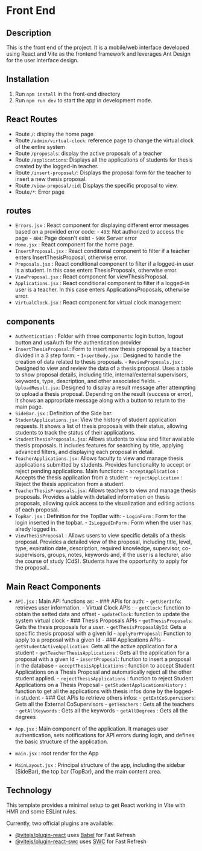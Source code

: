 # Front End

## Description
This is the front end of the project. It is a mobile/web interface  developed using React and Vite as the frontend framework and leverages Ant Design for the user interface design. 

## Installation
1. Run `npm install` in the front-end directory
2. Run `npm run dev` to start the app in development mode.

## React Routes
- Route `/`: display the home page
- Route `/admin/virtual-clock`: reference page to change the virtual clock of the entire system
- Route `/proposals`: display the active proposals of a teacher
- Route `/applications`: Displays all the applications of students for thesis created by the logged-in teacher.
- Route `/insert-proposal/`: Displays the proposal form for the teacher to insert a new thesis proposal.
- Route `/view-proposal/:id`: Displays the specific proposal to view.
- Route`/*`: Error page 


## routes
- `Errors.jsx` :  React component for displaying different error messages based on a provided error code:
      - `403`: Not authorized to access the page
      - `404`: Page doesn't exist
      - `500`: Server error
- `Home.jsx` : React component for the home page.
- `InsertProposal.jsx` : React conditional component to filter if a teacher enters InsertThesisProposal, otherwise error.
- `Proposals.jsx` : React conditional component to filter if a logged-in user is a student. In this case enters ThesisProposals, otherwise error.
- `ViewProposal.jsx` : React component for viewThesisProposal.
- `Applications.jsx` : React conditional component to filter if a logged-in user is a teacher. In this case enters ApplicationsProposals, otherwise error.
- `VirtualClock.jsx` :  React component for virtual clock management
  
## components
- `Authentication` : Folder with three components: login button, logout button and usaAuth for the authentication provider
- `InsertThesisProposal`: Form to insert new thesis proposal by a teacher divided in a 3 step form:
      - `InsertBody.jsx` : Designed to handle the creation of data related to thesis proposals.
      - `ReviewProposals.jsx` : Designed to view and review the data of a thesis proposal. Uses a table to show proposal details, including title, internal/external supervisors, keywords, type, description, and other associated fields.
      - `UploadResult.jsx`: Designed to display a result message after attempting to upload a thesis proposal. Depending on the result (success or error), it shows an appropriate message along with a button to return to the main page.
- `SideBar.jsx` : Definition of the Side bar.
- `StudentApplications.jsx`: View the history of student application requests. It shows a list of thesis proposals with their status, allowing students to track the status of their applications.
- `StudentThesisProposals.jsx`: Allows students to view and filter available thesis proposals. It includes features for searching by title, applying advanced filters, and displaying each proposal in detail.
- `TeacherApplications.jsx`: Allows faculty to view and manage thesis applications submitted by students. Provides functionality to accept or reject pending applications. 
Main functions:
      - `acceptApplication` : Accepts the thesis application from a student
      - `rejectApplication` : Reject the thesis application from a student
- `TeacherThesisProposals.jsx`: Allows teachers to view and manage thesis proposals. Provides a table with detailed information on thesis proposals, allowing quick access to the visualization and editing actions of each proposal.
- `TopBar.jsx` : Definition for the TopBar with:
      - `LoginForm` : Form for the login inserted in the topbar.
      - `IsLoggedInForm` : Form when the user has alredy logged in.
- `ViewThesisProposal` : Allows users to view specific details of a thesis proposal. Provides a detailed view of the proposal, including title, level, type, expiration date, description, required knowledge, supervisor, co-supervisors, groups, notes, keywords and, if the user is a lecturer, also the course of study (CdS). Students have the opportunity to apply for the proposal..


## Main React Components
- `API.jsx` : Main API functions as:
      - ### APIs for auth:
            - `getUserInfo`: retrieves user information.
      - Virtual Clock APIs :
            - `getClock`: function to obtain the setted data and offset 
            - `updateClock`: function to update the system virtual clock
      - ### Thesis Proposals APIs
            - `getThesisProposals`: Gets the thesis proposals for a user.
            - `getThesisProposalById`: Gets a specific thesis proposal with a given Id
            - `applyForProposal`: Function to apply to a proposal with a given Id
      - ### Applications APIs
            - `getStudentActiveApplication`: Gets all the active application for a student
            - `getTeacherThesisApplications` : Gets all the application for a  proposal with a given Id
            - `insertProposal`: function to insert a proposal in the database
            - `acceptThesisApplications` : function to accept Student Applications on a Thesis Proposal and automatically reject all the other student applied.
            - `rejectThesisApplications` : function to reject Student Applications on a Thesis Proposal
            - `getStudentApplicationsHistory` : function to get all the applications with thesis infos done by the logged-in student
      - ### Get APIs to retrieve others infos:
            - `getExtCoSupervisors`: Gets all the External CoSupervisors
            - `getTeachers` : Gets all the teachers 
            - `getAllKeywords` : Gets all the keywords
            - `getAllDegrees` : Gets all the degrees
     
- `App.jsx` : Main component of the application. It manages user authentication, sets notifications for API errors during login, and defines the basic structure of the application.
- `main.jsx` : root render for the App
- `MainLayout.jsx` : Principal structure of the app, including the sidebar (SideBar), the top bar (TopBar), and the main content area.

## Technology   
This template provides a minimal setup to get React working in Vite with HMR and some ESLint rules.

Currently, two official plugins are available:

- [@vitejs/plugin-react](https://github.com/vitejs/vite-plugin-react/blob/main/packages/plugin-react/README.md) uses [Babel](https://babeljs.io/) for Fast Refresh
- [@vitejs/plugin-react-swc](https://github.com/vitejs/vite-plugin-react-swc) uses [SWC](https://swc.rs/) for Fast Refresh
